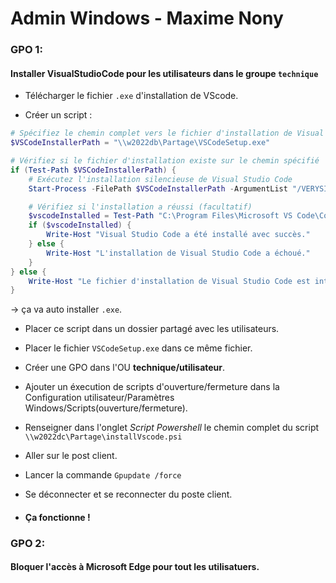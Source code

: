 # Admin Windows - Maxime Nony

### GPO 1: 

#### Installer VisualStudioCode pour les utilisateurs dans le groupe `technique`

- Télécharger le fichier `.exe` d'installation de VScode. 

- Créer un script : 
``` ps1
# Spécifiez le chemin complet vers le fichier d'installation de Visual Studio Code (VSCodeSetup.exe)
$VSCodeInstallerPath = "\\w2022db\Partage\VSCodeSetup.exe"

# Vérifiez si le fichier d'installation existe sur le chemin spécifié
if (Test-Path $VSCodeInstallerPath) {
    # Exécutez l'installation silencieuse de Visual Studio Code
    Start-Process -FilePath $VSCodeInstallerPath -ArgumentList "/VERYSILENT /NORESTART" -Wait

    # Vérifiez si l'installation a réussi (facultatif)
    $vscodeInstalled = Test-Path "C:\Program Files\Microsoft VS Code\Code.exe"
    if ($vscodeInstalled) {
        Write-Host "Visual Studio Code a été installé avec succès."
    } else {
        Write-Host "L'installation de Visual Studio Code a échoué."
    }
} else {
    Write-Host "Le fichier d'installation de Visual Studio Code est introuvable. Veuillez vérifier le chemin."
}

```
-> ça va auto installer `.exe`.

- Placer ce script dans un dossier partagé avec les utilisateurs. 
- Placer le fichier `VSCodeSetup.exe` dans ce même fichier.
- Créer une GPO dans l'OU <b>technique/utilisateur</b>. 
- Ajouter un éxecution de scripts d'ouverture/fermeture dans la Configuration utilisateur/Paramètres Windows/Scripts(ouverture/fermeture). 
- Renseigner dans l'onglet <i>Script Powershell </i> le chemin complet du script ```\\w2022dc\Partage\installVscode.psi```

- Aller sur le post client.
- Lancer la commande `Gpupdate /force`
- Se déconnecter et se reconnecter du poste client. 

- #### Ça fonctionne ! 


### GPO 2: 

#### Bloquer l'accès à <b>Microsoft Edge</b> pour tout les utilisatuers.